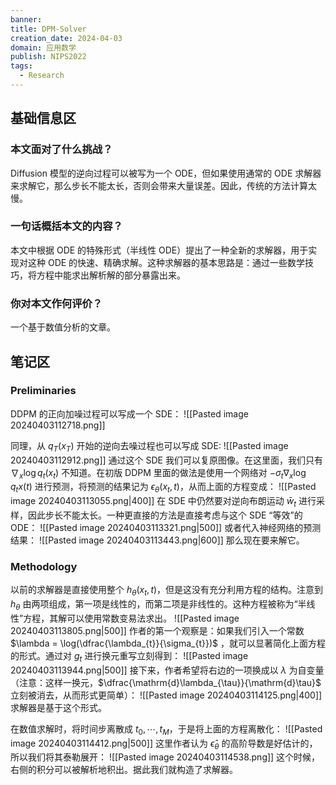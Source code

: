 ```yaml
---
banner: 
title: DPM-Solver
creation_date: 2024-04-03
domain: 应用数学
publish: NIPS2022
tags:
  - Research
---
```

## 基础信息区
### 本文面对了什么挑战？
Diffusion 模型的逆向过程可以被写为一个 ODE，但如果使用通常的 ODE 求解器来求解它，那么步长不能太长，否则会带来大量误差。因此，传统的方法计算太慢。

### 一句话概括本文的内容？
本文中根据 ODE 的特殊形式（半线性 ODE）提出了一种全新的求解器，用于实现对这种 ODE 的快速、精确求解。这种求解器的基本思路是：通过一些数学技巧，将方程中能求出解析解的部分暴露出来。

### 你对本文作何评价？
一个基于数值分析的文章。

## 笔记区
### Preliminaries
DDPM 的正向加噪过程可以写成一个 SDE：
![[Pasted image 20240403112718.png]]

同理，从 $q_{T}(x_{T})$ 开始的逆向去噪过程也可以写成 SDE:
![[Pasted image 20240403112912.png]]
通过这个 SDE 我们可以复原图像。在这里面，我们只有 $\nabla_{x} \log q_{t}(x_{t})$ 不知道。在初版 DDPM 里面的做法是使用一个网络对 $- \sigma_{t} \nabla_{x} \log q_{t} x(t)$ 进行预测，将预测的结果记为 $\epsilon_{\theta}(x_{t},t)$，从而上面的方程变成：
![[Pasted image 20240403113055.png|400]]
在 SDE 中仍然要对逆向布朗运动 $\bar w_{t}$ 进行采样，因此步长不能太长。一种更直接的方法是直接考虑与这个 SDE “等效”的 ODE：
![[Pasted image 20240403113321.png|500]]
或者代入神经网络的预测结果：
![[Pasted image 20240403113443.png|600]]
那么现在要来解它。

### Methodology
以前的求解器是直接使用整个 $h_{\theta}(x_{t} , t)$，但是这没有充分利用方程的结构。注意到 $h_{\theta}$ 由两项组成，第一项是线性的，而第二项是非线性的。这种方程被称为“半线性”方程，其解可以使用常数变易法求出。
![[Pasted image 20240403113805.png|500]]
作者的第一个观察是：如果我们引入一个常数 $\lambda = \log(\dfrac{\lambda_{t}}{\sigma_{t}})$ ，就可以显著简化上面方程的形式。通过对 $g_{t}$ 进行换元重写立刻得到：
![[Pasted image 20240403113944.png|500]]
接下来，作者希望将右边的一项换成以 $\lambda$ 为自变量（注意：这样一换元，$\dfrac{\mathrm{d}\lambda_{\tau}}{\mathrm{d}\tau}$ 立刻被消去，从而形式更简单）：
![[Pasted image 20240403114125.png|400]]
求解器是基于这个形式。

在数值求解时，将时间步离散成 $t_{0},\cdots,t_{M}$，于是将上面的方程离散化：
![[Pasted image 20240403114412.png|500]]
这里作者认为 $\hat \epsilon_\theta$ 的高阶导数是好估计的，所以我们将其泰勒展开：
![[Pasted image 20240403114538.png]]
这个时候，右侧的积分可以被解析地积出。据此我们就构造了求解器。




